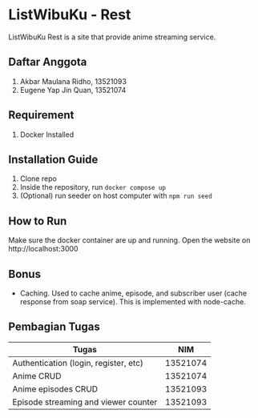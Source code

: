# ListWibuKu - Rest

ListWibuKu Rest is a site that provide anime streaming service.

## Daftar Anggota

1. Akbar Maulana Ridho, 13521093
2. Eugene Yap Jin Quan, 13521074

## Requirement

1. Docker Installed

## Installation Guide

1. Clone repo
2. Inside the repository, run `docker compose up`
3. (Optional) run seeder on host computer with `npm run seed`

## How to Run

Make sure the docker container are up and running. Open the website on http://localhost:3000

## Bonus

- Caching. Used to cache anime, episode, and subscriber user (cache response from soap service). This is implemented
  with node-cache.

## Pembagian Tugas

| Tugas                                 | NIM      |
|---------------------------------------|----------|
| Authentication (login, register, etc) | 13521074 |
| Anime CRUD                            | 13521074 |
| Anime episodes CRUD                   | 13521093 |
| Episode streaming and viewer counter  | 13521093 |

